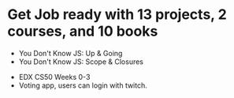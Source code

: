 # Get Job ready with 13 projects, 2 courses, and 10 books
* You Don't Know JS: Up & Going
* You Don't Know JS: Scope & Closures
- EDX CS50 Weeks 0-3
- Voting app, users can login with twitch.
